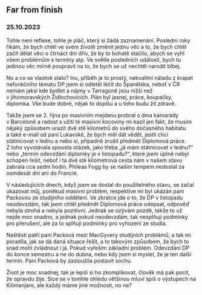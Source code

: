 ## Far from finish
### 25.10.2023

Tohle není reflexe, tohle je pláč, který si žádá zaznamenání. Poslední roky říkám, že bych chtěl ve svém životě změnit jednu věc a to, že bych chtěl začít dělat věci o čtrnáct dní dřív, že by to bohatě stačilo, abych se vyhl všem problémům s termíny atp. Ve světle posledních událostí, bych tu jedinou věc mírně poupravil na to, že bych se už nechtěl narodit blbej. 

No a co se vlastně stalo? Inu, příběh je to prostý, nekvalitní náladu z krapet nefunkčního tématu DP jsem si odletěl léčit do Španělska, neboť v ČR nemám jaksi kde bydlet a nájmy v Tarragoně jsou nižší než v jihomoravských Židlochovicích. Plán byl jasnej, práce, koupačky, diplomka. Vše bude dobré, nějak to dopíšu a u toho budu žít zdravě. 

Takže jsem se 2. října po masivním mejdanu probral s dma kamarády v Barceloně a radost s užití té masivní kocoviny mi kazil jen fakt, že musím nějaký způsobem urazit dvě stě kilometrů do svého dočasného habitatu a také e-mail od paní Lukavské, že bych měl dát vědět, jestli chci státnicovat v lednu a nebo si, případně zrušit předmět Diplomová práce. Z toho vyvstávala spousta otázek, jako třeba „já mám státnicovat v lednu?“ nebo „termín odevzdání diplomky je v listopadu?“, které jsem úplně nebyl schopen řešit, neboť i ta dvě stě kilometrová cesta nám v našem stavu zabrala cca sedm hodin. Phileas Fogg by se naším tempem nedostal za osmdesát dní ani do Francie.

V následujících dnech, když jsem se dostal do použitelného stavu, se začal ukazovat můj, poněkud masivní problém, respektive mi byl ukázán paní Packovou ze studijního oddělení. Ve zkratce jde o to, že DP v listopadu neodevzdám, tak jsem chtěl předmět Diplomová práce odepsat, odpověď nebyla strohá a nebyla pozitivní. Jednak se ozývám pozdě, takže to už nejde moc snadno, a jednak pokud neodevzdám, tak nesplňuji podmínky pro přerušení, ale za to splňuji podmínky pro vyhození ze studia. 

Naštěstí patří paní Packová mezi MacGyvery studijních problémů, a tak mi poradila, jak se dá daná situace řešit, a to takovým způsobem, že bych to snad mohl zvládnout i já. Pokud vyřeším základní problém. Odevzdání DP do konce semestru a ne do dubna, nebo kdy jsem si myslel, že je ten další termín. Paní Packová by zasloužila postavit sochu. 

Život je moc snadnej, tak je lepší si ho zkomplikovat, člověk má pak pocit, že opravdu žije. Sice se v tomhle ohledu většinou mluví spíš o výstupech na Kilimanjaro, ale každý máme jiné možnosti, no ne?

